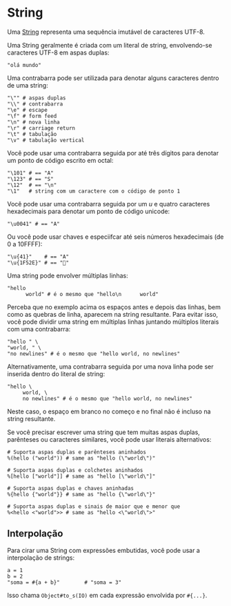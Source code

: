 # String

Uma [String](http://crystal-lang.org/api/String.html) representa uma sequência imutável de caracteres UTF-8.

Uma String geralmente é criada com um literal de string, envolvendo-se caracteres UTF-8 em aspas duplas:

```crystal
"olá mundo"
```

Uma contrabarra pode ser utilizada para denotar alguns caracteres dentro de uma string:

```crystal
"\"" # aspas duplas
"\\" # contrabarra
"\e" # escape
"\f" # form feed
"\n" # nova linha
"\r" # carriage return
"\t" # tabulação
"\v" # tabulação vertical
```

Você pode usar uma contrabarra seguida por até três dígitos para denotar um ponto de código escrito em octal:

```crystal
"\101" # == "A"
"\123" # == "S"
"\12"  # == "\n"
"\1"   # string com um caractere com o código de ponto 1
```

Você pode usar uma contrabarra seguida por um *u* e quatro caracteres hexadecimais para denotar um ponto de código unicode:

```crystal
"\u0041" # == "A"
```

Ou você pode usar chaves e especiifcar até seis números hexadecimais (de 0 a 10FFFF):

```crystal
"\u{41}"    # == "A"
"\u{1F52E}" # == "🔮"
```

Uma string pode envolver múltiplas linhas:

```crystal
"hello
      world" # é o mesmo que "hello\n      world"
```

Perceba que no exemplo acima os espaços antes e depois das linhas, bem como as
quebras de linha, aparecem na string resultante. Para evitar isso, você pode
dividir uma string em múltiplas linhas juntando múltiplos literais com uma
contrabarra:

```crystal
"hello " \
"world, " \
"no newlines" # é o mesmo que "hello world, no newlines"
```

Alternativamente, uma contrabarra seguida por uma nova linha pode ser inserida
dentro do literal de string:

```crystal
"hello \
     world, \
     no newlines" # é o mesmo que "hello world, no newlines"
```

Neste caso, o espaço em branco no começo e no final não é incluso na string
resultante.


Se você precisar escrever uma string que tem muitas aspas duplas, parênteses ou
caracteres similares, você pode usar literais alternativos:

```crystal
# Suporta aspas duplas e parênteses aninhados
%(hello ("world")) # same as "hello (\"world\")"

# Suporta aspas duplas e colchetes aninhados
%[hello ["world"]] # same as "hello [\"world\"]"

# Suporta aspas duplas e chaves aninhadas
%{hello {"world"}} # same as "hello {\"world\"}"

# Suporta aspas duplas e sinais de maior que e menor que
%<hello <"world">> # same as "hello <\"world\">"
```

## Interpolação

Para cirar uma String com expressões embutidas, você pode usar a interpolação de strings:

```crystal
a = 1
b = 2
"soma = #{a + b}"        # "soma = 3"
```

Isso chama `Object#to_s(IO)` em cada expressão envolvida por `#{...}`.

